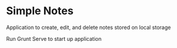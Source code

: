 # Simple Notes

Application to create, edit, and delete notes stored on local storage

Run Grunt Serve to start up application